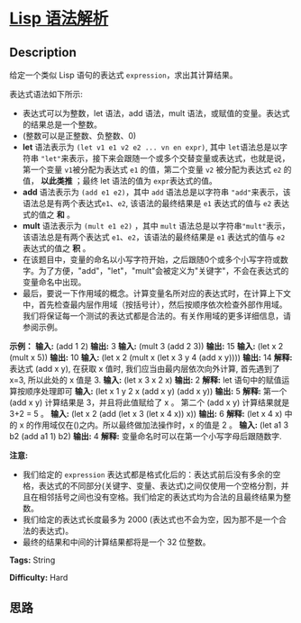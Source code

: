 # [Lisp 语法解析][title]

## Description

给定一个类似 Lisp 语句的表达式 `expression`，求出其计算结果。

表达式语法如下所示:

  * 表达式可以为整数，let 语法，add 语法，mult 语法，或赋值的变量。表达式的结果总是一个整数。
  * (整数可以是正整数、负整数、0)
  * **let** 语法表示为 `(let v1 e1 v2 e2 ... vn en expr)`, 其中 `let`语法总是以字符串 `"let"`来表示，接下来会跟随一个或多个交替变量或表达式，也就是说，第一个变量 `v1`被分配为表达式 `e1` 的值，第二个变量 `v2` 被分配为表达式 `e2` 的值， **以此类推** ；最终 let 语法的值为 `expr`表达式的值。
  * **add** 语法表示为 `(add e1 e2)`，其中 `add` 语法总是以字符串 `"add"`来表示，该语法总是有两个表达式`e1`、`e2`, 该语法的最终结果是 `e1` 表达式的值与 `e2` 表达式的值之 **和** 。
  * **mult** 语法表示为 `(mult e1 e2)` ，其中 `mult` 语法总是以字符串`"mult"`表示， 该语法总是有两个表达式 `e1`、`e2`，该语法的最终结果是 `e1` 表达式的值与 `e2` 表达式的值之 **积** 。
  * 在该题目中，变量的命名以小写字符开始，之后跟随0个或多个小写字符或数字。为了方便，"add"，"let"，"mult"会被定义为"关键字"，不会在表达式的变量命名中出现。
  * 最后，要说一下作用域的概念。计算变量名所对应的表达式时，在计算上下文中，首先检查最内层作用域（按括号计），然后按顺序依次检查外部作用域。我们将保证每一个测试的表达式都是合法的。有关作用域的更多详细信息，请参阅示例。



**示例：**
            **输入:** (add 1 2)    **输出:** 3        **输入:** (mult 3 (add 2 3))    **输出:** 15        **输入:** (let x 2 (mult x 5))    **输出:** 10        **输入:** (let x 2 (mult x (let x 3 y 4 (add x y))))    **输出:** 14    **解释:**     表达式 (add x y), 在获取 x 值时, 我们应当由最内层依次向外计算, 首先遇到了 x=3, 所以此处的 x 值是 3.            **输入:** (let x 3 x 2 x)    **输出:** 2    **解释:** let 语句中的赋值运算按顺序处理即可        **输入:** (let x 1 y 2 x (add x y) (add x y))    **输出:** 5    **解释:**     第一个 (add x y) 计算结果是 3，并且将此值赋给了 x 。    第二个 (add x y) 计算结果就是 3+2 = 5 。        **输入:** (let x 2 (add (let x 3 (let x 4 x)) x))    **输出:** 6    **解释:**     (let x 4 x) 中的 x 的作用域仅在()之内。所以最终做加法操作时，x 的值是 2 。        **输入:** (let a1 3 b2 (add a1 1) b2)     **输出:** 4    **解释:**     变量命名时可以在第一个小写字母后跟随数字.    



**注意:**

  * 我们给定的 `expression` 表达式都是格式化后的：表达式前后没有多余的空格，表达式的不同部分(关键字、变量、表达式)之间仅使用一个空格分割，并且在相邻括号之间也没有空格。我们给定的表达式均为合法的且最终结果为整数。
  * 我们给定的表达式长度最多为 2000 (表达式也不会为空，因为那不是一个合法的表达式)。
  * 最终的结果和中间的计算结果都将是一个 32 位整数。




**Tags:** String

**Difficulty:** Hard

## 思路

[title]: https://leetcode-cn.com/problems/parse-lisp-expression
